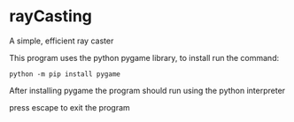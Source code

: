 # rayCasting
A simple, efficient ray caster

This program uses the python pygame library, to install run the command:

`python -m pip install pygame`

After installing pygame the program should run using the python interpreter

press escape to exit the program
